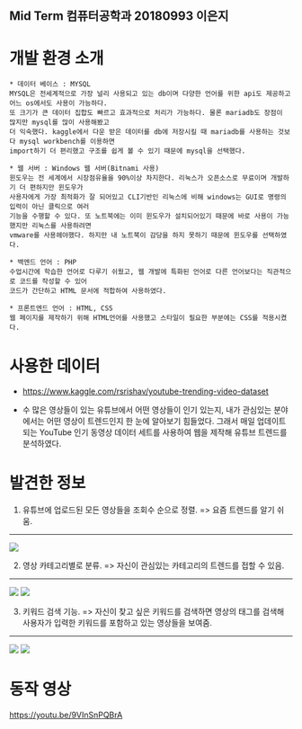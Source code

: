 Mid Term 컴퓨터공학과 20180993 이은지
----------------------

개발 환경 소개
===============

```
* 데이터 베이스 : MYSQL
MYSQL은 전세계적으로 가장 널리 사용되고 있는 db이며 다양한 언어를 위한 api도 제공하고 어느 os에서도 사용이 가능하다. 
또 크기가 큰 데이터 집합도 빠르고 효과적으로 처리가 가능하다. 물론 mariadb도 장점이 많지만 mysql를 많이 사용해봤고
더 익숙했다. kaggle에서 다운 받은 데이터를 db에 저장시킬 때 mariadb를 사용하는 것보다 mysql workbench를 이용하면 
import하기 더 편리했고 구조를 쉽게 볼 수 있기 때문에 mysql을 선택했다. 
```
```
* 웹 서버 : Windows 웹 서버(Bitnami 사용)
윈도우는 전 세계에서 시장점유율을 90%이상 차지한다. 리눅스가 오픈소스로 무료이며 개발하기 더 편하지만 윈도우가 
사용자에게 가장 최적화가 잘 되어있고 CLI기반인 리눅스에 비해 windows는 GUI로 명령의 입력이 아닌 클릭으로 여러
기능을 수행할 수 있다. 또 노트북에는 이미 윈도우가 설치되어있기 때문에 바로 사용이 가능했지만 리눅스를 사용하려면 
vmware를 사용헤야했다. 하지만 내 노트북이 감당을 하지 못하기 때문에 윈도우를 선택하였다.

```
```
* 백엔드 언어 : PHP
수업시간에 학습한 언어로 다루기 쉬웠고, 웹 개발에 특화된 언어로 다른 언어보다는 직관적으로 코드를 작성할 수 있어
코드가 간단하고 HTML 문서에 적합하여 사용하였다.
```
```
* 프론트엔드 언어 : HTML, CSS
웹 페이지를 제작하기 위해 HTML언어를 사용했고 스타일이 필요한 부분에는 CSS를 적용시켰다.
```

사용한 데이터
=============
* https://www.kaggle.com/rsrishav/youtube-trending-video-dataset

* 수 많은 영상들이 있는 유튜브에서 어떤 영상들이 인기 있는지, 내가 관심있는 분야에서는 어떤 영상이 트렌드인지 한 눈에 알아보기 힘들었다.
그래서 매일 업데이트되는 YouTube 인기 동영상 데이터 세트를 사용하여 웹을 제작해 유튜브 트렌드를 분석하였다.


발견한 정보
==============
  1. 유튜브에 업로드된 모든 영상들을 조회수 순으로 정렬. => 요즘 트렌드를 알기 쉬움.
------------------------------------------------------------------------------

<img src="https://user-images.githubusercontent.com/53183320/97819865-a0c52180-1cee-11eb-82fd-01c08a709a50.PNG">

  2. 영상 카테고리별로 분류. => 자신이 관심있는 카테고리의 트렌드를 접할 수 있음.
--------------------------------------------------------------------------------
<img src = "https://user-images.githubusercontent.com/53183320/97819906-e8e44400-1cee-11eb-89b4-e13dbd6c7656.PNG">
<img src = "https://user-images.githubusercontent.com/53183320/97819907-ebdf3480-1cee-11eb-8a84-7d46e6cfb77c.PNG">

  3. 키워드 검색 기능. => 자신이 찾고 싶은 키워드를 검색하면 영상의 태그를 검색해 사용자가 입력한 키워드를 포함하고 있는 영상들을 보여줌.
-----------------------------------------------------------------------------------------------------------------------------------
<img src = "https://user-images.githubusercontent.com/53183320/97819931-09140300-1cef-11eb-8ec6-36ade42e09a5.PNG">
<img src = "https://user-images.githubusercontent.com/53183320/97819932-09ac9980-1cef-11eb-9889-63274ff75a8b.PNG">

동작 영상
===========
https://youtu.be/9VInSnPQBrA
